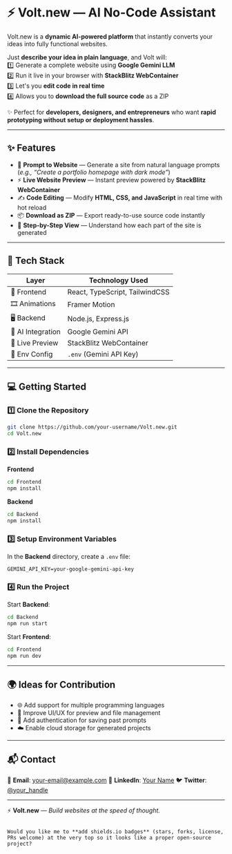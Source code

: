 # ⚡ Volt.new — AI No-Code Assistant

Volt.new is a **dynamic AI-powered platform** that instantly converts your ideas into fully functional websites.

Just **describe your idea in plain language**, and Volt will:  
1️⃣ Generate a complete website using **Google Gemini LLM**  
2️⃣ Run it live in your browser with **StackBlitz WebContainer**  
3️⃣ Let's you **edit code in real time**  
4️⃣ Allows you to **download the full source code** as a ZIP  

✨ Perfect for **developers, designers, and entrepreneurs** who want **rapid prototyping without setup or deployment hassles**.  

---

## ✨ Features

- 🧠 **Prompt to Website** — Generate a site from natural language prompts (*e.g., “Create a portfolio homepage with dark mode”*)  
- ⚡ **Live Website Preview** — Instant preview powered by **StackBlitz WebContainer**  
- ✍️ **Code Editing** — Modify **HTML, CSS, and JavaScript** in real time with hot reload  
- 📦 **Download as ZIP** — Export ready-to-use source code instantly  
- 📁 **Step-by-Step View** — Understand how each part of the site is generated  

---

## 🚀 Tech Stack

| **Layer**         | **Technology Used**            |
| ----------------- | ------------------------------ |
| 🎨 Frontend       | React, TypeScript, TailwindCSS |
| 🎞️ Animations    | Framer Motion                  |
| 🖥️ Backend       | Node.js, Express.js            |
| 🤖 AI Integration | Google Gemini API              |
| 🔄 Live Preview   | StackBlitz WebContainer        |
| 🔐 Env Config     | `.env` (Gemini API Key)        |

---

## 💻 Getting Started

### 1️⃣ Clone the Repository

```bash
git clone https://github.com/your-username/Volt.new.git
cd Volt.new
````

### 2️⃣ Install Dependencies

**Frontend**

```bash
cd Frontend
npm install
```

**Backend**

```bash
cd Backend
npm install
```

### 3️⃣ Setup Environment Variables

In the **Backend** directory, create a `.env` file:

```env
GEMINI_API_KEY=your-google-gemini-api-key
```

### 4️⃣ Run the Project

Start **Backend**:

```bash
cd Backend
npm run start
```

Start **Frontend**:

```bash
cd Frontend
npm run dev
```

---

## 🌍 Ideas for Contribution

* 🌐 Add support for multiple programming languages
* 🎨 Improve UI/UX for preview and file management
* 🔐 Add authentication for saving past prompts
* ☁️ Enable cloud storage for generated projects

---

## 📬 Contact

📧 **Email**: [your-email@example.com](mailto:your-email@example.com)
💼 **LinkedIn**: [Your Name](https://linkedin.com/in/your-profile)
🐦 **Twitter**: [@your\_handle](https://twitter.com/your_handle)

---

⚡ **Volt.new** — *Build websites at the speed of thought.*

```

Would you like me to **add shields.io badges** (stars, forks, license, PRs welcome) at the very top so it looks like a proper open-source project?
```
